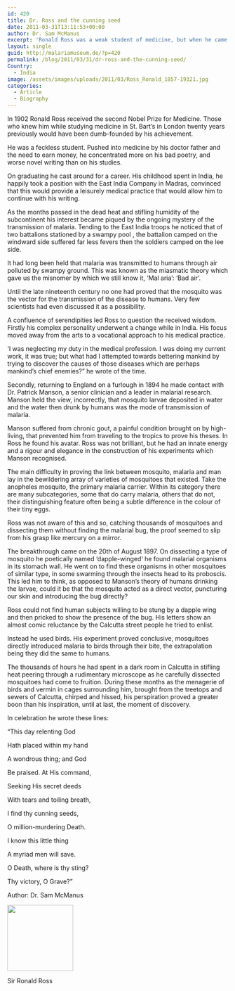 ```yaml
---
id: 420
title: Dr. Ross and the cunning seed
date: 2011-03-31T13:11:53+00:00
author: Dr. Sam McManus
excerpt: 'Ronald Ross was a weak student of medicine, but when he came to sub-continent he got interested in mystery of malaria transmission, which consequently earned him the Nobel Prize for medicine. He did lots of experiments and found that malaria was transmitted via pregnant anopheles mosquito. '
layout: single
guid: http://malariamuseum.de/?p=420
permalink: /blog/2011/03/31/dr-ross-and-the-cunning-seed/
Country:
  - India
image: /assets/images/uploads/2011/03/Ross_Ronald_1857-19321.jpg
categories:
  - Article
  - Biography
---
```

In 1902 Ronald Ross received the second Nobel Prize for Medicine. Those who knew him while studying medicine in St. Bart’s in London twenty years previously would have been dumb-founded by his achievement.

He was a feckless student. Pushed into medicine by his doctor father and the need to earn money, he concentrated more on his bad poetry, and worse novel writing than on his studies.
  
On graduating he cast around for a career. His childhood spent in India, he happily took a position with the East India Company in Madras, convinced that this would provide a leisurely medical practice that would allow him to continue with his writing.

As the months passed in the dead heat and stifling humidity of the subcontinent his interest became piqued by the ongoing mystery of the transmission of malaria. Tending to the East India troops he noticed that of two battalions stationed by a swampy pool , the battalion camped on the windward side suffered far less fevers then the soldiers camped on the lee side.

It had long been held that malaria was transmitted to humans through air polluted by swampy ground. This was known as the miasmatic theory which gave us the misnomer by which we still know it, ‘Mal aria’: ‘Bad air’.

Until the late nineteenth century no one had proved that the mosquito was the vector for the transmission of the disease to humans. Very few scientists had even discussed it as a possibility.

A confluence of serendipities led Ross to question the received wisdom. Firstly his complex personality underwent a change while in India. His focus moved away from the arts to a vocational approach to his medical practice.
  
‘I was neglecting my duty in the medical profession. I was doing my current work, it was true; but what had I attempted towards bettering mankind by trying to discover the causes of those diseases which are perhaps mankind’s chief enemies?” he wrote of the time.

Secondly, returning to England on a furlough in 1894 he made contact with Dr. Patrick Manson, a senior clinician and a leader in malarial research. Manson held the view, incorrectly, that mosquito larvae deposited in water and the water then drunk by humans was the mode of transmission of malaria.

Manson suffered from chronic gout, a painful condition brought on by high-living, that prevented him from traveling to the tropics to prove his theses. In Ross he found his avatar. Ross was not brilliant, but he had an innate energy and a rigour and elegance in the construction of his experiments which Manson recognised.

The main difficulty in proving the link between mosquito, malaria and man lay in the bewildering array of varieties of mosquitoes that existed. Take the anopheles mosquito, the primary malaria carrier. Within its category there are many subcategories, some that do carry malaria, others that do not, their distinguishing feature often being a subtle difference in the colour of their tiny eggs.
  
Ross was not aware of this and so, catching thousands of mosquitoes and dissecting them without finding the malarial bug, the proof seemed to slip from his grasp like mercury on a mirror.

The breakthrough came on the 20th of August 1897. On dissecting a type of mosquito he poetically named ‘dapple-winged‘ he found malarial organisms in its stomach wall. He went on to find these organisms in other mosquitoes of similar type, in some swarming through the insects head to its proboscis. This led him to think, as opposed to Manson’s theory of humans drinking the larvae, could it be that the mosquito acted as a direct vector, puncturing our skin and introducing the bug directly?

Ross could not find human subjects willing to be stung by a dapple wing and then pricked to show the presence of the bug. His letters show an almost comic reluctance by the Calcutta street people he tried to enlist.

Instead he used birds. His experiment proved conclusive, mosquitoes directly introduced malaria to birds through their bite, the extrapolation being they did the same to humans.

The thousands of hours he had spent in a dark room in Calcutta in stifling heat peering through a rudimentary microscope as he carefully dissected mosquitoes had come to fruition. During these months as the menagerie of birds and vermin in cages surrounding him, brought from the treetops and sewers of Calcutta, chirped and hissed, his perspiration proved a greater boon than his inspiration, until at last, the moment of discovery.

In celebration he wrote these lines:

“This day relenting God
  
Hath placed within my hand
  
A wondrous thing; and God
  
Be praised. At His command,
  
Seeking His secret deeds
  
With tears and toiling breath,
  
I find thy cunning seeds,
  
O million-murdering Death.
  
I know this little thing
  
A myriad men will save.
  
O Death, where is thy sting?
  
Thy victory, O Grave?”

Author: Dr. Sam McManus

<div id="attachment_426" style="width: 160px" class="wp-caption alignnone">
  <a href="http://malariamuseum.de/assets/images/uploads/2011/03/Ross_Ronald_1857-1932.jpg"><img class="size-thumbnail wp-image-426" title="Ross_Ronald_1857-1932" alt="" src="http://malariamuseum.de/assets/images/uploads/2011/03/Ross_Ronald_1857-1932-150x150.jpg" width="150" height="150" /></a>
  
  <p class="wp-caption-text">
    Sir Ronald Ross
  </p>
</div>